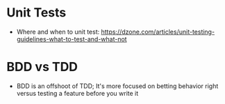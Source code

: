 # Unit Tests

- Where and when to unit test: https://dzone.com/articles/unit-testing-guidelines-what-to-test-and-what-not

# BDD vs TDD 

- BDD is an offshoot of TDD; It's more focused on betting behavior right versus testing a feature before you write it